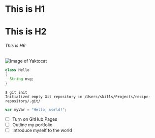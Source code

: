 # This is H1
# This is H2
###### This is H6

![Image of Yaktocat](https://octodex.github.com/images/yaktocat.png)


``` java
class Hello
{
  String msg;
}
```

```
$ git init
Initialized empty Git repository in /Users/skills/Projects/recipe-repository/.git/
```

``` javascript
var myVar = "Hello, world!";
```
- [ ] Turn on GitHub Pages
- [ ] Outline my portfolio
- [ ] Introduce myself to the world
